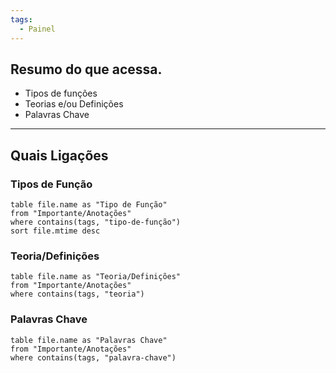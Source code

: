 ```yaml
---
tags:
  - Painel
---
```


## Resumo do que acessa.
- Tipos de funções
- Teorias e/ou Definições
- Palavras Chave

---

## Quais Ligações

### Tipos de Função
```dataview
table file.name as "Tipo de Função"
from "Importante/Anotações"
where contains(tags, "tipo-de-função")
sort file.mtime desc
```

### Teoria/Definições
```dataview
table file.name as "Teoria/Definições"
from "Importante/Anotações"
where contains(tags, "teoria")
```

### Palavras Chave
```dataview
table file.name as "Palavras Chave"
from "Importante/Anotações"
where contains(tags, "palavra-chave")
```